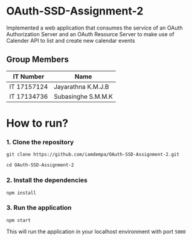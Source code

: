 # OAuth-SSD-Assignment-2
Implemented a web application that consumes the service of an OAuth Authorization Server and an OAuth Resource Server to make use of Calender API to list and create new calendar events

## Group Members

IT Number | Name
------------ | -------------
IT 17157124 | Jayarathna K.M.J.B
IT 17134736 | Subasinghe S.M.M.K


# How to run?

### 1. Clone the repository

```
git clone https://github.com/iamdempa/OAuth-SSD-Assignment-2.git

cd OAuth-SSD-Assignment-2
```

### 2. Install the dependencies

```
npm install
```


### 3. Run the application


```
npm start
```

This will run the application in your localhost environment with port `5000`

